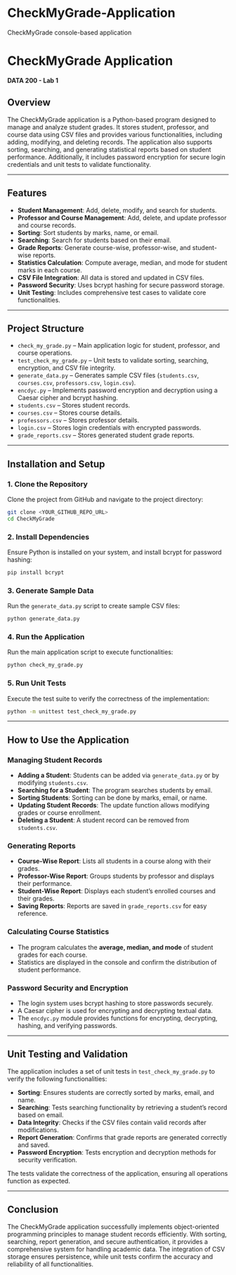 # CheckMyGrade-Application
CheckMyGrade console-based application

# **CheckMyGrade Application**  
**DATA 200 - Lab 1**  

## **Overview**  
The CheckMyGrade application is a Python-based program designed to manage and analyze student grades. It stores student, professor, and course data using CSV files and provides various functionalities, including adding, modifying, and deleting records. The application also supports sorting, searching, and generating statistical reports based on student performance. Additionally, it includes password encryption for secure login credentials and unit tests to validate functionality.

---

## **Features**  

- **Student Management**: Add, delete, modify, and search for students.  
- **Professor and Course Management**: Add, delete, and update professor and course records.  
- **Sorting**: Sort students by marks, name, or email.  
- **Searching**: Search for students based on their email.  
- **Grade Reports**: Generate course-wise, professor-wise, and student-wise reports.  
- **Statistics Calculation**: Compute average, median, and mode for student marks in each course.  
- **CSV File Integration**: All data is stored and updated in CSV files.  
- **Password Security**: Uses bcrypt hashing for secure password storage.  
- **Unit Testing**: Includes comprehensive test cases to validate core functionalities.  

---

## **Project Structure**  

- `check_my_grade.py` – Main application logic for student, professor, and course operations.  
- `test_check_my_grade.py` – Unit tests to validate sorting, searching, encryption, and CSV file integrity.  
- `generate_data.py` – Generates sample CSV files (`students.csv`, `courses.csv`, `professors.csv`, `login.csv`).  
- `encdyc.py` – Implements password encryption and decryption using a Caesar cipher and bcrypt hashing.  
- `students.csv` – Stores student records.  
- `courses.csv` – Stores course details.  
- `professors.csv` – Stores professor details.  
- `login.csv` – Stores login credentials with encrypted passwords.  
- `grade_reports.csv` – Stores generated student grade reports.  

---

## **Installation and Setup**  

### **1. Clone the Repository**  
Clone the project from GitHub and navigate to the project directory:  

```bash
git clone <YOUR_GITHUB_REPO_URL>
cd CheckMyGrade
```

### **2. Install Dependencies**  
Ensure Python is installed on your system, and install bcrypt for password hashing:  

```bash
pip install bcrypt
```

### **3. Generate Sample Data**  
Run the `generate_data.py` script to create sample CSV files:  

```bash
python generate_data.py
```

### **4. Run the Application**  
Run the main application script to execute functionalities:  

```bash
python check_my_grade.py
```

### **5. Run Unit Tests**  
Execute the test suite to verify the correctness of the implementation:  

```bash
python -m unittest test_check_my_grade.py
```

---

## **How to Use the Application**  

### **Managing Student Records**  
- **Adding a Student**: Students can be added via `generate_data.py` or by modifying `students.csv`.  
- **Searching for a Student**: The program searches students by email.  
- **Sorting Students**: Sorting can be done by marks, email, or name.  
- **Updating Student Records**: The update function allows modifying grades or course enrollment.  
- **Deleting a Student**: A student record can be removed from `students.csv`.  

### **Generating Reports**  
- **Course-Wise Report**: Lists all students in a course along with their grades.  
- **Professor-Wise Report**: Groups students by professor and displays their performance.  
- **Student-Wise Report**: Displays each student’s enrolled courses and their grades.  
- **Saving Reports**: Reports are saved in `grade_reports.csv` for easy reference.  

### **Calculating Course Statistics**  
- The program calculates the **average, median, and mode** of student grades for each course.  
- Statistics are displayed in the console and confirm the distribution of student performance.  

### **Password Security and Encryption**  
- The login system uses bcrypt hashing to store passwords securely.  
- A Caesar cipher is used for encrypting and decrypting textual data.  
- The `encdyc.py` module provides functions for encrypting, decrypting, hashing, and verifying passwords.  

---

## **Unit Testing and Validation**  

The application includes a set of unit tests in `test_check_my_grade.py` to verify the following functionalities:  

- **Sorting**: Ensures students are correctly sorted by marks, email, and name.  
- **Searching**: Tests searching functionality by retrieving a student’s record based on email.  
- **Data Integrity**: Checks if the CSV files contain valid records after modifications.  
- **Report Generation**: Confirms that grade reports are generated correctly and saved.  
- **Password Encryption**: Tests encryption and decryption methods for security verification.  

The tests validate the correctness of the application, ensuring all operations function as expected.

---

## **Conclusion**  
The CheckMyGrade application successfully implements object-oriented programming principles to manage student records efficiently. With sorting, searching, report generation, and secure authentication, it provides a comprehensive system for handling academic data. The integration of CSV storage ensures persistence, while unit tests confirm the accuracy and reliability of all functionalities.
